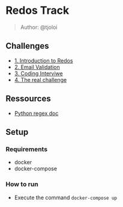 # Redos Track
> Author: @tjoloi

## Challenges
- [1. Introduction to Redos](chall1.md)
- [2. Email Validation](chall2.md)
- [3. Coding Interviwe](chall3.md)
- [4. The real challenge](chall4.md)

## Ressources
- [Python regex doc](https://docs.python.org/3/library/re.html)

## Setup

### Requirements
  - docker
  - docker-compose

### How to run
  - Execute the command `docker-compose up`
